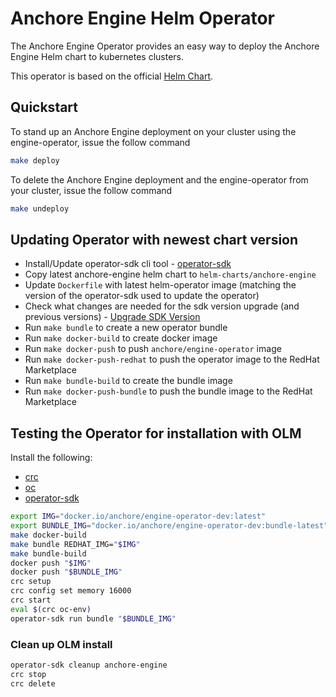 # Anchore Engine Helm Operator

The Anchore Engine Operator provides an easy way to deploy the Anchore Engine Helm chart to kubernetes clusters.

This operator is based on the official [Helm Chart](https://github.com/anchore/anchore-charts/tree/master/stable/anchore-engine).

## Quickstart

To stand up an Anchore Engine deployment on your cluster using the engine-operator, issue the follow command

```bash
make deploy
```

To delete the Anchore Engine deployment and the engine-operator from your cluster, issue the follow command

```bash
make undeploy
```

## Updating Operator with newest chart version

* Install/Update operator-sdk cli tool - [operator-sdk](https://sdk.operatorframework.io/docs/installation/)
* Copy latest anchore-engine helm chart to `helm-charts/anchore-engine`
* Update `Dockerfile` with latest helm-operator image (matching the version of the operator-sdk used to update the operator)
* Check what changes are needed for the sdk version upgrade (and previous versions) - [Upgrade SDK Version](https://sdk.operatorframework.io/docs/upgrading-sdk-version/)
* Run `make bundle` to create a new operator bundle
* Run `make docker-build` to create docker image
* Run `make docker-push` to push `anchore/engine-operator` image
* Run `make docker-push-redhat` to push the operator image to the RedHat Marketplace
* Run `make bundle-build` to create the bundle image
* Run `make docker-push-bundle` to push the bundle image to the RedHat Marketplace

## Testing the Operator for installation with OLM

Install the following:

* [crc](https://code-ready.github.io/crc/)
* [oc](https://docs.openshift.com/container-platform/4.6/cli_reference/openshift_cli/getting-started-cli.html#installing-openshift-cli)
* [operator-sdk](https://sdk.operatorframework.io/docs/installation/)

```bash
export IMG="docker.io/anchore/engine-operator-dev:latest"
export BUNDLE_IMG="docker.io/anchore/engine-operator-dev:bundle-latest"
make docker-build
make bundle REDHAT_IMG="$IMG"
make bundle-build
docker push "$IMG"
docker push "$BUNDLE_IMG"
crc setup
crc config set memory 16000
crc start
eval $(crc oc-env)
operator-sdk run bundle "$BUNDLE_IMG"
```

### Clean up OLM install

```bash
operator-sdk cleanup anchore-engine
crc stop
crc delete
```
